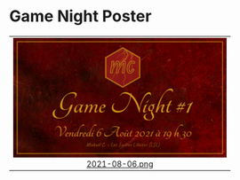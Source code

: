 
# Game Night Poster

<table>
<tr>
<td align="center">
<img alt="Poster for 2021-08-06 game night" src="thumbs/2021-08-06.png" width="384" height="216"><br /><a href="posters/2021-08-06.png">2021-08-06.png</a>
</td>
</tr>
</table>
